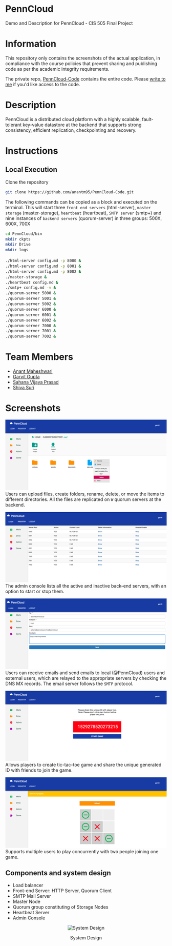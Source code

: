 # PennCloud
Demo and Description for PennCloud - CIS 505 Final Project

# Information

This repository only contains the screenshots of the actual application, in compliance with the course policies that prevent sharing and publishing code as per the academic integrity requirements.

The private repo, [PennCloud-Code](https://github.com/anantm95/PennCloud-Code) contains the entire code. Please [write to me](mailto:anantm95@gmail.com) if you'd like access to the code.

# Description

PennCloud is a distributed cloud platform with a highly scalable, fault-tolerant key-value datastore at the backend that supports strong consistency, efficient replication, checkpointing and recovery.

# Instructions

## Local Execution

Clone the repository
```sh
git clone https://github.com/anantm95/PennCloud-Code.git
```

The following commands can be copied as a block and executed on the terminal. This will start three `front end servers` (html-server), `master storage` (master-storage), `heartbeat` (heartbeat), `SMTP server` (smtp+) and nine instances of `backend servers` (quorum-server) in three groups: 500X, 600X, 700X

```sh
cd PennCloud/bin
mkdir ckpts
mkdir Drive
mkdir logs

./html-server config.md -p 8000 &
./html-server config.md -p 8001 &
./html-server config.md -p 8002 &
./master-storage &
./heartbeat config.md &
./smtp+ config.md -v &
./quorum-server 5000 &
./quorum-server 5001 &
./quorum-server 5002 &
./quorum-server 6000 &
./quorum-server 6001 &
./quorum-server 6002 &
./quorum-server 7000 &
./quorum-server 7001 &
./quorum-server 7002 &
```

# Team Members
* [Anant Maheshwari](www.linkedin.com/in/anantm95)
* [Garvit Gupta](https://www.linkedin.com/in/garvitgupta)
* [Sahana Vijaya Prasad](https://www.linkedin.com/in/sahana-vijaya-prasad)
* [Shiva Suri](https://github.com/shivasuri)

# Screenshots

![Drive](https://github.com/anantm95/PennCloud/blob/master/Images/Screen%20Shot%202018-06-17%20at%204.38.26%20PM.png "Drive")
Users can upload files, create folders, rename, delete, or move the items to different directories. All the files are replicated on `W` quorum servers at the backend.

![Admin](https://github.com/anantm95/PennCloud/blob/master/Images/Screen%20Shot%202018-06-17%20at%204.34.34%20PM.png "Admin")
The admin console lists all the active and inactive back-end servers, with an option to start or stop them.

![Mail](https://github.com/anantm95/PennCloud/blob/master/Images/Screen%20Shot%202018-06-17%20at%204.35.09%20PM.png "Mail")
Users can receive emails and send emails to local (@PennCloud) users and external users, which are relayed to the appropriate servers by checking the DNS MX records. The email server follows the `SMTP` protocol.

![Game ID](https://github.com/anantm95/PennCloud/blob/master/Images/Screen%20Shot%202018-06-17%20at%204.35.22%20PM.png "Game ID")
Allows players to create tic-tac-toe game and share the unique generated ID with friends to join the game.

![Game Play](https://github.com/anantm95/PennCloud/blob/master/Images/Screen%20Shot%202018-06-17%20at%204.36.49%20PM.png "Game Play")
Supports multiple users to play concurrently with two people joining one game.

## Components and system design

* Load balancer
* Front-end Server: HTTP Server, Quorum Client
* SMTP Mail Server
* Master Node
* Quorum group constituting of Storage Nodes
* Heartbeat Server
* Admin Console

<p align="center">
  <img src="https://github.com/TheGarvitGupta/PennCloud/blob/master/Images/Untitled-1.png" alt="System Design"/>
  <p align="center">System Design</p>
</p>
